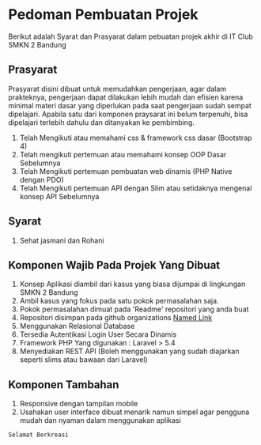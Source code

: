 Pedoman Pembuatan Projek
====================

Berikut adalah Syarat dan Prasyarat dalam pebuatan projek akhir di IT Club SMKN 2 Bandung


Prasyarat
------------
Prasyarat disini dibuat untuk memudahkan pengerjaan, agar dalam prakteknya, pengerjaan dapat dilakukan lebih mudah dan efisien karena minimal materi dasar yang diperlukan pada saat pengerjaan sudah sempat dipelajari. Apabila satu dari komponen praysarat ini belum terpenuhi, bisa dipelajari terlebih dahulu dan ditanyakan ke pembimbing.

1. Telah Mengikuti atau memahami css & framework css dasar (Bootstrap 4)
2. Telah mengikuti pertemuan atau memahami konsep OOP Dasar Sebelumnya
3. Telah Mengikuti pertemuan pembuatan web dinamis (PHP Native dengan PDO)
4. Telah Mengikuti pertemuan API dengan Slim atau setidaknya mengenal konsep API Sebelumnya


Syarat
------------
1. Sehat jasmani dan Rohani


Komponen Wajib Pada Projek Yang Dibuat
------------
1. Konsep Aplikasi diambil dari kasus yang biasa dijumpai di lingkungan SMKN 2 Bandung
2. Ambil kasus yang fokus pada satu pokok permasalahan saja. 
3. Pokok permasalahan dimuat pada 'Readme' repositori yang anda buat
4. Repositori disimpan pada github organizations [Named Link](https://github.com/organizations/it-smkn2-bandung/ "IT SMKN 2 Bandung")
5. Menggunakan Relasional Database
6. Tersedia Autentikasi Login User Secara Dinamis
7. Framework PHP Yang digunakan : Laravel > 5.4
8. Menyediakan REST API (Boleh menggunakan yang sudah diajarkan seperti slims atau bawaan dari Laravel)


Komponen Tambahan
------------
1. Responsive dengan tampilan mobile
2. Usahakan user interface dibuat menarik namun simpel agar pengguna mudah dan nyaman dalam menggunakan aplikasi

`Selamat Berkreasi`